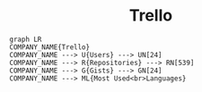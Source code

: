 <h1 align="center">Trello</h1>

```mermaid
graph LR
COMPANY_NAME{Trello}
COMPANY_NAME ---> U{Users} ---> UN[24]
COMPANY_NAME ---> R{Repositories} ---> RN[539]
COMPANY_NAME ---> G{Gists} ---> GN[24]
COMPANY_NAME ---> ML{Most Used<br>Languages}
```
